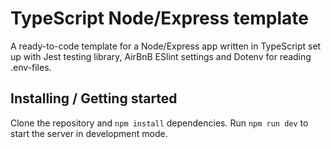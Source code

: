 # TypeScript Node/Express template

A ready-to-code template for a Node/Express app written in TypeScript set up with Jest testing library, AirBnB ESlint settings and Dotenv for reading .env-files.

## Installing / Getting started

Clone the repository and `npm install` dependencies. Run `npm run dev` to start the server in development mode.
